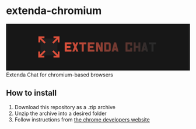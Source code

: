 # extenda-chromium
<img src="https://raw.githubusercontent.com/Extenda-Chat/extenda-chromium/main/assets/images/logos/Extenda-Banner-large.png" />
Extenda Chat for chromium-based browsers

## How to install

1. Download this repository as a .zip archive
2. Unzip the archive into a desired folder
3. Follow instructions from [the chrome developers website](https://developer.chrome.com/docs/extensions/get-started/tutorial/hello-world#load-unpacked)